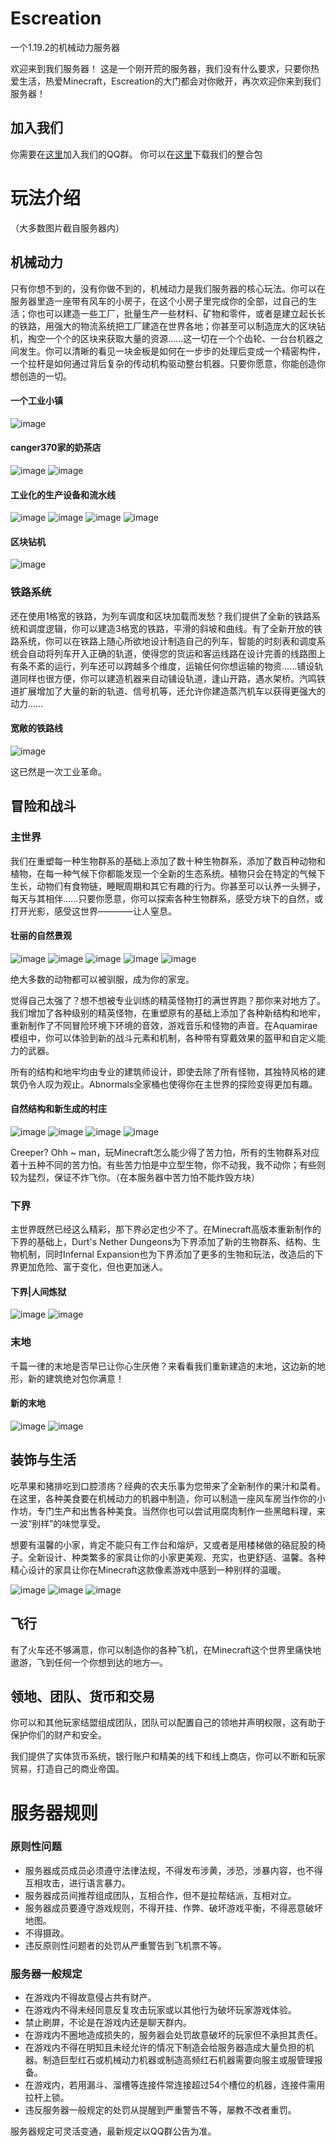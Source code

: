 # Escreation
一个1.19.2的机械动力服务器

欢迎来到我们服务器！
这是一个刚开荒的服务器，我们没有什么要求，只要你热爱生活，热爱Minecraft，Escreation的大门都会对你敞开，再次欢迎你来到我们服务器！

## 加入我们
你需要在[这里](https://qm.qq.com/cgi-bin/qm/qr?k=2o566Uthf_8xy1CipOQamlP4DLjYsU4C&jump_from=webapi&authKey=U7GwJa5M28ONwbEnLLffhv4HI3kp51CnEcIWbJT6/aGvOS4I3ntcn56k5m7nnHsb)加入我们的QQ群。
你可以在[这里](http://files.edgw.cc/server-pack.zip)下载我们的整合包

# 玩法介绍

（大多数图片截自服务器内）

## 机械动力

只有你想不到的，没有你做不到的，机械动力是我们服务器的核心玩法。你可以在服务器里造一座带有风车的小房子，在这个小房子里完成你的全部，过自己的生活；你也可以建造一些工厂，批量生产一些材料、矿物和零件，或者是建立起长长的铁路，用强大的物流系统把工厂建造在世界各地；你甚至可以制造庞大的区块钻机，掏空一个个的区块来获取大量的资源......这一切在一个个齿轮、一台台机器之间发生。你可以清晰的看见一块金板是如何在一步步的处理后变成一个精密构件，一个拉杆是如何通过背后复杂的传动机构驱动整台机器。只要你愿意，你能创造你想创造的一切。

#### 一个工业小镇

![image](https://github.com/EDGW/edgw.github.io/assets/61033043/b3be7fe5-70f3-420a-b8d8-a89e5e28877a)

#### canger370家的奶茶店

![image](https://github.com/EDGW/edgw.github.io/assets/61033043/caecbe5e-02ad-46fd-ac65-6a45bf4c1a0f)
![image](https://github.com/EDGW/edgw.github.io/assets/61033043/44135f69-818f-4744-952d-40c29e21121d)

#### 工业化的生产设备和流水线

![image](https://github.com/EDGW/edgw.github.io/assets/61033043/fa902ac8-f4bf-42c7-9beb-5f9f9433b3be)
![image](https://github.com/EDGW/edgw.github.io/assets/61033043/e775e5bd-2f86-4524-83d5-537a01d1dd61)
![image](https://github.com/EDGW/edgw.github.io/assets/61033043/d961849a-5281-4f50-a235-ba49a3f20893)
![image](https://github.com/EDGW/edgw.github.io/assets/61033043/919a99ef-77fe-4b44-a858-c636b3fa33c3)

#### 区块钻机

![image](https://github.com/EDGW/edgw.github.io/assets/61033043/5e6bce79-3ec1-4deb-a54f-d0e8164df15b)

### 铁路系统

还在使用1格宽的铁路，为列车调度和区块加载而发愁？我们提供了全新的铁路系统和调度逻辑，你可以建造3格宽的铁路，平滑的斜坡和曲线。有了全新开放的铁路系统，你可以在铁路上随心所欲地设计制造自己的列车，智能的时刻表和调度系统会自动将列车开入正确的轨道，使得您的货运和客运线路在设计完善的线路图上有条不紊的运行，列车还可以跨越多个维度，运输任何你想运输的物资......铺设轨道同样也很方便，你可以建造机器来自动铺设轨道，逢山开路，遇水架桥。汽鸣铁道扩展增加了大量的新的轨道、信号机等，还允许你建造蒸汽机车以获得更强大的动力......

#### 宽敞的铁路线
![image](https://github.com/EDGW/edgw.github.io/assets/61033043/94c57abf-b1cc-40b8-89a0-086ee3362e2e)

这已然是一次工业革命。

## 冒险和战斗

### 主世界

我们在重塑每一种生物群系的基础上添加了数十种生物群系，添加了数百种动物和植物，在每一种气候下你都能发现一个全新的生态系统。植物只会在特定的气候下生长，动物们有食物链，睡眠周期和其它有趣的行为。你甚至可以认养一头狮子，每天与其相伴......只要你愿意，你可以探索各种生物群系，感受方块下的自然，或打开光影，感受这世界————让人窒息。

#### 壮丽的自然景观

![image](https://github.com/EDGW/edgw.github.io/assets/61033043/11b7f66b-2ee9-4e39-a115-75d73ae54bfd)
![image](https://github.com/EDGW/edgw.github.io/assets/61033043/9ff63497-1469-4229-81e6-2fc968da867e)
![image](https://github.com/EDGW/edgw.github.io/assets/61033043/3e72f75f-be2a-41b7-a834-48412c233d68)
![image](https://github.com/EDGW/edgw.github.io/assets/61033043/c9fdbdc7-601d-44b6-b724-877d1743a1a4)
![image](https://github.com/EDGW/edgw.github.io/assets/61033043/ef02bc63-1e65-4ff4-84c6-23e9a57dfcc3)

绝大多数的动物都可以被驯服，成为你的家宠。

觉得自己太强了？想不想被专业训练的精英怪物打的满世界跑？那你来对地方了。我们增加了各种级别的精英怪物，在重塑原有的基础上添加了各种新结构和地牢，重新制作了不同冒险环境下环境的音效，游戏音乐和怪物的声音。在Aquamirae模组中，你可以体验到新的战斗元素和机制，各种带有穿戴效果的盔甲和自定义能力的武器。

所有的结构和地牢均由专业的建筑师设计，即使去除了所有怪物，其独特风格的建筑仍令人叹为观止。Abnormals全家桶也使得你在主世界的探险变得更加有趣。

#### 自然结构和新生成的村庄

![image](https://github.com/EDGW/edgw.github.io/assets/61033043/ddc28b53-5e52-4751-b6af-a8c62a33ea98)
![image](https://github.com/EDGW/edgw.github.io/assets/61033043/7d844ba9-6a0a-48f8-8b68-669f7a091ede)
![image](https://github.com/EDGW/edgw.github.io/assets/61033043/01bd714d-881f-41b3-95a2-d05267996077)
![image](https://github.com/EDGW/edgw.github.io/assets/61033043/e5cd36eb-c5f2-4e3e-9dc8-303c3dcc27d2)

Creeper? Ohh ~ man，玩Minecraft怎么能少得了苦力怕，所有的生物群系对应着十五种不同的苦力怕。有些苦力怕是中立型生物，你不动我，我不动你；有些则较为猛烈，保证不炸飞你。（在本服务器中苦力怕不能炸毁方块）

### 下界

主世界既然已经这么精彩，那下界必定也少不了。在Minecraft高版本重新制作的下界的基础上，Durt's Nether Dungeons为下界添加了新的生物群系、结构、生物机制，同时Infernal Expansion也为下界添加了更多的生物和玩法，改造后的下界更加危险、富于变化，但也更加迷人。

#### 下界|人间炼狱

![image](https://github.com/EDGW/edgw.github.io/assets/61033043/15c935a5-65ee-413b-bced-3c18a59985fe)
![image](https://github.com/EDGW/edgw.github.io/assets/61033043/b3b5d934-896e-44fb-b9d7-a6bb4f5125e7)

### 末地

千篇一律的末地是否早已让你心生厌倦？来看看我们重新建造的末地，这边新的地形，新的建筑绝对包你满意！

#### 新的末地

![image](https://github.com/EDGW/edgw.github.io/assets/61033043/d702d30b-a0f5-4800-bdeb-2c0ac1eb6d7a)
![image](https://github.com/EDGW/edgw.github.io/assets/61033043/7692c660-21b6-4527-b82d-a9a0e0ef4de9)

## 装饰与生活

吃苹果和猪排吃到口腔溃疡？经典的农夫乐事为您带来了全新制作的果汁和菜肴。在这里，各种美食要在机械动力的机器中制造，你可以制造一座风车房当作你的小作坊，专门生产和出售各种美食。当然你也可以尝试用腐肉制作一些黑暗料理，来一波“别样”的味觉享受。

想要有温馨的小家，肯定不能只有工作台和熔炉，又或者是用楼梯做的硌屁股的椅子。全新设计、种类繁多的家具让你的小家更美观、充实，也更舒适、温馨。各种精心设计的家具让你在Minecraft这款像素游戏中感到一种别样的温暖。

![image](https://github.com/EDGW/edgw.github.io/assets/61033043/cbcf410d-4988-4c95-a0f2-cbb397435d2c)
![image](https://github.com/EDGW/edgw.github.io/assets/61033043/d78dd197-9a25-4694-b659-f2ab0affc7de)
![image](https://github.com/EDGW/edgw.github.io/assets/61033043/bd1044e3-95f4-4d34-8554-18483bc31bba)


## 飞行

有了火车还不够满意，你可以制造你的各种飞机，在Minecraft这个世界里痛快地遨游，飞到任何一个你想到达的地方—。

## 领地、团队、货币和交易

你可以和其他玩家结盟组成团队，团队可以配置自己的领地并声明权限，这有助于保护你们的财产和安全。

我们提供了实体货币系统，银行账户和精美的线下和线上商店，你可以不断和玩家贸易，打造自己的商业帝国。

# 服务器规则

### 原则性问题

 - 服务器成员成员必须遵守法律法规，不得发布涉黄，涉恐，涉暴内容，也不得互相攻击，进行语言暴力。
 - 服务器成员间推荐组成团队，互相合作，但不是拉帮结派，互相对立。
 - 服务器成员要遵守游戏规则，不得开挂、作弊、破坏游戏平衡，不得恶意破坏地图。
 - 不得摄政。
 - 违反原则性问题者的处罚从严重警告到飞机票不等。

### 服务器一般规定

 - 在游戏内不得故意侵占共有财产。
 - 在游戏内不得未经同意反复攻击玩家或以其他行为破坏玩家游戏体验。
 - 禁止刷屏，不论是在游戏内还是聊天群内。
 - 在游戏内不圈地造成损失的，服务器会处罚故意破坏的玩家但不承担其责任。
 - 在游戏内不得在明知且未经允许的情况下制造会给服务器造成大量负担的机器。制造巨型红石或机械动力机器或制造高频红石机器需要向服主或服管理报备。
 - 在游戏内，若用漏斗、溜槽等连接件常连接超过54个槽位的机器，连接件需用拉杆上锁。
 - 违反服务器一般规定的处罚从提醒到严重警告不等，屡教不改者重罚。

服务器规定可灵活变通，最新规定以QQ群公告为准。
